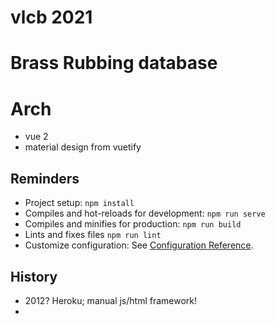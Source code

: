 # vlcb 2021

# Brass Rubbing database

# Arch

* vue 2
* material design from vuetify




## Reminders
* Project setup: `npm install`
* Compiles and hot-reloads for development: `npm run serve`
* Compiles and minifies for production: `npm run build`
* Lints and fixes files `npm run lint`
* Customize configuration: See [Configuration Reference](https://cli.vuejs.org/config/).


## History
* 2012? Heroku; manual js/html framework!
* 
